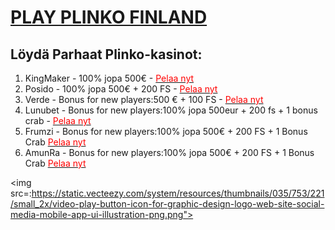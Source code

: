 
<h1><a  rel="nofollow" href="https://ventut.com/tnByLtky">PLAY PLINKO FINLAND</a></h1>
<h2> Löydä Parhaat Plinko-kasinot: </h2>

1) KingMaker - 100% jopa 500€ - <a href="https://ventut.com/tnByLtky" color='red'> <span style='color:red'> Pelaa nyt </span></a>
2) Posido - 100% jopa 500€ + 200 FS - <a href="https://ventut.com/xNMGCpkN" collor='red'> <span style="color:red"> Pelaa nyt </span></a>
3) Verde - Bonus for new players:500 € + 100 FS - <a href="https://ventut.com/zHr58ttw" collor='red'> <span style="color:red"> Pelaa nyt </span></a>
4) Lunubet - Bonus for new players:100% jopa 500eur + 200 fs + 1 bonus crab - <a href="https://ventut.com/wTBQVBZ7" collor='red'> <span style="color:red"> Pelaa nyt </span></a>
5) Frumzi - Bonus for new players:100% jopa 500€ + 200 FS + 1 Bonus Crab <a href="https://ventut.com/hvff4pLH" collor='red'> <span style="color:red"> Pelaa nyt </span></a>
6) AmunRa - Bonus for new players:100% jopa 500€ + 200 FS + 1 Bonus Crab <a href="https://ventut.com/7xFGXY4r" collor='red'> <span style="color:red"> Pelaa nyt </span></a>

<img src=:https://static.vecteezy.com/system/resources/thumbnails/035/753/221/small_2x/video-play-button-icon-for-graphic-design-logo-web-site-social-media-mobile-app-ui-illustration-png.png">




